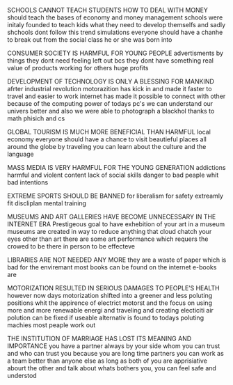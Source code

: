 SCHOOLS CANNOT TEACH STUDENTS HOW TO DEAL WITH MONEY
should teach the bases of economy and money management
schools were initaly founded to teach kids what they need to develop themselfs and sadly shchools dont follow this trend
simulations
everyone should have a chanhe to break out from the social class he or she was born into

CONSUMER SOCIETY IS HARMFUL FOR YOUNG PEOPLE
advertisments
by things they dont need
feeling left out bcs they dont have something
real value of products
working for others huge profits

DEVELOPMENT OF TECHNOLOGY IS ONLY A BLESSING FOR MANKIND
afrter industrial revolution motorazition has kick in and made it faster to travel and easier to work
internet has made it possible to connect with other
because of the computing power of todays pc's we can understand our univers better and also we were able to photograph a blackhol thanks to math phisich and cs

GLOBAL TOURISM IS MUCH MORE BENEFICIAL THAN HARMFUL
local economy
everyone should have a chance to visit beautieful places all around the globe
by traveling you can learn about the culture and the language

MASS MEDIA IS VERY HARMFUL FOR THE YOUNG GENERATION
addictions
harmful and violent content
lack of social skills
danger to bad peaple whit bad intentions

EXTREME SPORTS SHOULD BE BANNED
for liberalism
for safety
extreamly fit
discliplan
mental training

MUSEUMS AND ART GALLERIES HAVE BECOME UNNECESSARY IN THE INTERNET ERA
Prestigeous goal to have exhebition of your art in a museum
museums are created in way to reduce anything that cloud chatch your eyes other than art
there are some art performance which requers the crowed to be there in person to be effecteve

LIBRARIES ARE NOT NEEDED ANY MORE
they are a waste of paper which is bad for the enviremant
most books can be found on the internet
e-books are

MOTORIZATION RESULTED IN SERIOUS DAMAGES TO PEOPLE’S HEALTH
however now days motorization shifted into a greener and less poluting positions
whit the appirence of electrict motorst and the focus on using more and more renewable energi and traveling and creating electiciti
air polution can be fixed if useable alternativ is found to todays poluting machies
most peaple work out

THE INSTITUTION OF MARRIAGE HAS LOST ITS MEANING AND IMPORTANCE
you have a partner always by your side whom you can trust and who can trust you
because you are long time partners you can work as a team better than anyone else
as long as both of you are apprisiative abourt the other and talk about whats bothers you, you can feel safe and understod
